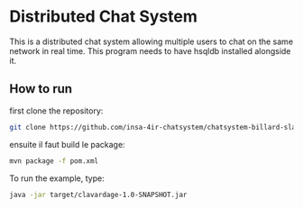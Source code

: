 # Distributed Chat System

This is a distributed chat system allowing multiple users to chat on the same network in real time.
This program needs to have hsqldb installed alongside it.

## How to run

first clone the repository:

```sh
git clone https://github.com/insa-4ir-chatsystem/chatsystem-billard-slamnia.git
```

ensuite il faut build le package:

```sh
mvn package -f pom.xml
```

To run the example, type:
```sh
java -jar target/clavardage-1.0-SNAPSHOT.jar
```


